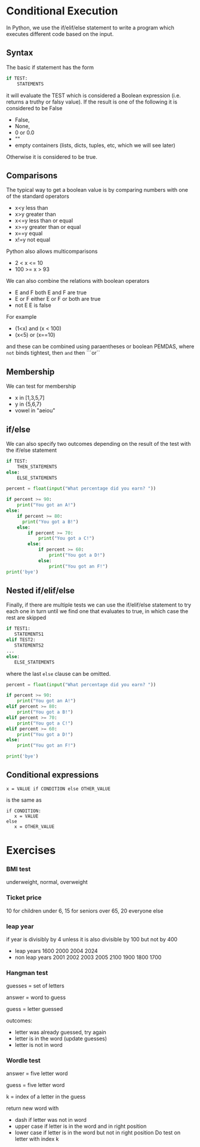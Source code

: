 # Conditional Execution

In Python, we use the if/elif/else statement to write a program which executes different code based on the input.

## Syntax
The basic if statement has the form
``` python
if TEST:
    STATEMENTS
```
it will evaluate the TEST which is considered a Boolean expression (i.e. returns a truthy or falsy value).
If the result is one of the following it is considered to be False
* False, 
* None, 
* 0 or 0.0 
* ""
* empty containers (lists, dicts, tuples, etc, which we will see later)

Otherwise it is considered to be true.

## Comparisons
The typical way to get a boolean value is by comparing numbers with one of the standard operators
* x<y  less than
* x>y  greater than
* x<=y less than or equal
* x>=y  greater than or equal
* x==y  equal
* x!=y  not equal

Python also allows multicomparisons
* 2 < x <= 10
* 100 >= x > 93
  
We can also combine the relations with boolean operators
* E and F   both E and F are true
* E or F    either E or F or both are true
* not E     E is false

For example
* (1<x) and (x < 100)
* (x<5) or (x==10)

and these can be combined using paraentheses or boolean PEMDAS, where ```not``` binds tightest, then ```and``` then ```or``

## Membership
We can test for membership 
* x in [1,3,5,7]
* y in {5,6,7}
* vowel in "aeiou"
  
## if/else
We can also specify two outcomes depending on the result of the test with the if/else statement
``` python
if TEST:
    THEN_STATEMENTS
else:
    ELSE_STATEMENTS
```

``` python
percent = float(input("What percentage did you earn? "))

if percent >= 90:
    print("You got an A!")
else:
    if percent >= 80:
      print("You got a B!")
    else:
        if percent >= 70:
            print("You got a C!")
        else:
            if percent >= 60:
                print("You got a D!")
            else:
                print("You got an F!")
print('bye')
```

## Nested if/elif/else
Finally, if there are multiple tests we can use the if/elif/else statement
to try each one in turn until we find one that evaluates to true, in which case the rest are skipped

``` python
if TEST1:
   STATEMENTS1
elif TEST2:
   STATEMENTS2
...
else:
   ELSE_STATEMENTS
```
  where the last ```else``` clause can be omitted.
  
``` python
percent = float(input("What percentage did you earn? "))

if percent >= 90:
    print("You got an A!")
elif percent >= 80:
    print("You got a B!")
elif percent >= 70:
    print("You got a C!")
elif percent >= 60:
    print("You got a D!")
else:
    print("You got an F!")

print('bye')
```

## Conditional expressions

```
x = VALUE if CONDITION else OTHER_VALUE
```
is the same as
```
if CONDITION:
   x = VALUE
else
   x = OTHER_VALUE
```





# Exercises

### BMI test
underweight, normal, overweight

### Ticket price
10 for children under 6, 15 for seniors over 65, 20 everyone else

### leap year
if year is divisibly by 4
unless it is also divisible by 100 but not by 400
* leap years  1600 2000 2004 2024
* non leap years 2001 2002 2003 2005 2100 1900 1800 1700

### Hangman test
guesses = set of letters

answer = word to guess

guess = letter guessed

outcomes:
* letter was already guessed, try again
* letter is in the word (update guesses)
* letter is not in word

### Wordle test
answer = five letter word

guess = five letter word

k = index of a letter in the guess

return new word with 
* dash if letter was not in word
* upper case if letter is in the word and in right position
* lower case if letter is in the word but not in right position
Do test on letter with index k




